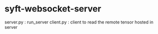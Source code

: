 # syft-websocket-server

server.py : run_server 
client.py : client to read the remote tensor hosted in server 
